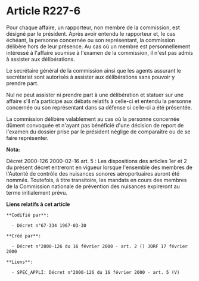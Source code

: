 # Article R227-6

Pour chaque affaire, un rapporteur, non membre de la commission, est désigné par le président. Après avoir entendu le
rapporteur et, le cas échéant, la personne concernée ou son représentant, la commission délibère hors de leur présence. Au
cas où un membre est personnellement intéressé à l'affaire soumise à l'examen de la commission, il n'est pas admis à assister
aux délibérations.

Le secrétaire général de la commission ainsi que les agents assurant le secrétariat sont autorisés à assister aux
délibérations sans pouvoir y prendre part.

Nul ne peut assister ni prendre part à une délibération et statuer sur une affaire s'il n'a participé aux débats relatifs à
celle-ci et entendu la personne concernée ou son représentant dans sa défense si celle-ci a été présentée.

La commission délibère valablement au cas où la personne concernée dûment convoquée et n'ayant pas bénéficié d'une décision
de report de l'examen du dossier prise par le président néglige de comparaître ou de se faire représenter.

**Nota:**

Décret 2000-126 2000-02-16 art. 5 : Les dispositions des articles 1er et 2 du présent décret entreront en vigueur lorsque
l'ensemble des membres de l'Autorité de contrôle des nuisances sonores aéroportuaires auront été nommés. Toutefois, à titre
transitoire, les mandats en cours des membres de la Commission nationale de prévention des nuisances expireront au terme
initialement prévu.

**Liens relatifs à cet article**

	**Codifié par**:

	  - Décret n°67-334 1967-03-30

	**Créé par**:

	  - Décret n°2000-126 du 16 février 2000 - art. 2 () JORF 17 février 2000

	**Liens**:

	  - SPEC_APPLI: Décret n°2000-126 du 16 février 2000 - art. 5 (V)
